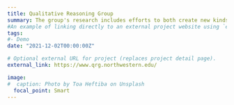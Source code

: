 ```yaml
---
title: Qualitative Reasoning Group
summary: The group's research includes efforts to both create new kinds of cognitive systems and model human cognition
#An example of linking directly to an external project website using `external_link`.
tags:
#- Demo
date: "2021-12-02T00:00:00Z"

# Optional external URL for project (replaces project detail page).
external_link: https://www.qrg.northwestern.edu/

image:
#  caption: Photo by Toa Heftiba on Unsplash
  focal_point: Smart
---
```

